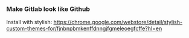 ### Make Gitlab look like Github

Install with stylish: https://chrome.google.com/webstore/detail/stylish-custom-themes-for/fjnbnpbmkenffdnngjfgmeleoegfcffe?hl=en
